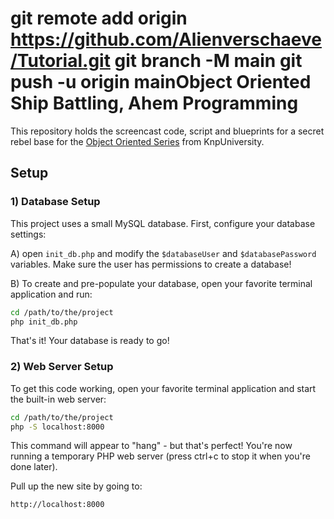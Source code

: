 git remote add origin https://github.com/Alienverschaeve/Tutorial.git
git branch -M main
git push -u origin mainObject Oriented Ship Battling, Ahem Programming
===============================================

This repository holds the screencast code, script and blueprints for a
secret rebel base for the [Object Oriented Series](https://knpuniversity.com/screencast/oo)
from KnpUniversity.

Setup
-----

### 1) Database Setup

This project uses a small MySQL database. First, configure your database settings:

A) open `init_db.php` and modify the `$databaseUser` and `$databasePassword` variables.
Make sure the user has permissions to create a database!

B) To create and pre-populate your database, open your favorite terminal application
and run:

```bash
cd /path/to/the/project
php init_db.php
```
That's it! Your database is ready to go!

### 2) Web Server Setup

To get this code working, open your favorite terminal application
and start the built-in web server:

```bash
cd /path/to/the/project
php -S localhost:8000
```

This command will appear to "hang" - but that's perfect! You're
now running a temporary PHP web server (press ctrl+c to stop it
when you're done later).

Pull up the new site by going to:

    http://localhost:8000

